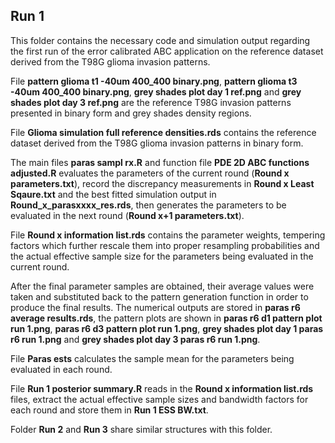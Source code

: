 ## Run 1 ##
This folder contains the necessary code and simulation output regarding the first run of the error calibrated ABC application on the reference dataset derived from the T98G glioma invasion patterns. 

File **pattern glioma t1 -40um 400_400 binary.png**, **pattern glioma t3 -40um 400_400 binary.png**, **grey shades plot day 1 ref.png** and **grey shades plot day 3 ref.png** are the reference T98G invasion patterns presented in binary form and grey shades density regions.  

File **Glioma simulation full reference densities.rds** contains the reference dataset derived from the T98G glioma invasion patterns in binary form.  

The main files **paras sampl rx.R** and function file **PDE 2D ABC functions adjusted.R** evaluates the parameters of the current round (**Round x parameters.txt**), record the discrepancy measurements in **Round x Least Sqaure.txt** and the best fitted simulation output in **Round_x_parasxxxx_res.rds**, then generates the parameters to be evaluated in the next round (**Round x+1 parameters.txt**). 

File **Round x information list.rds** contains the parameter weights, tempering factors which further rescale them into proper resampling probabilities and the actual effective sample size for the parameters being evaluated in the current round. 

After the final parameter samples are obtained, their average values were taken and substituted back to the pattern generation function in order to produce the final results. The numerical outputs are stored in **paras r6 average results.rds**, the pattern plots are shown in **paras r6 d1 pattern plot run 1.png**, **paras r6 d3 pattern plot run 1.png**, **grey shades plot day 1 paras r6 run 1.png** and **grey shades plot day 3 paras r6 run 1.png**. 

File **Paras ests** calculates the sample mean for the parameters being evaluated in each round. 

File **Run 1 posterior summary.R** reads in the **Round x information list.rds** files, extract the actual effective sample sizes and bandwidth factors for each round and store them in **Run 1 ESS BW.txt**. 

Folder **Run 2** and **Run 3** share similar structures with this folder. 
